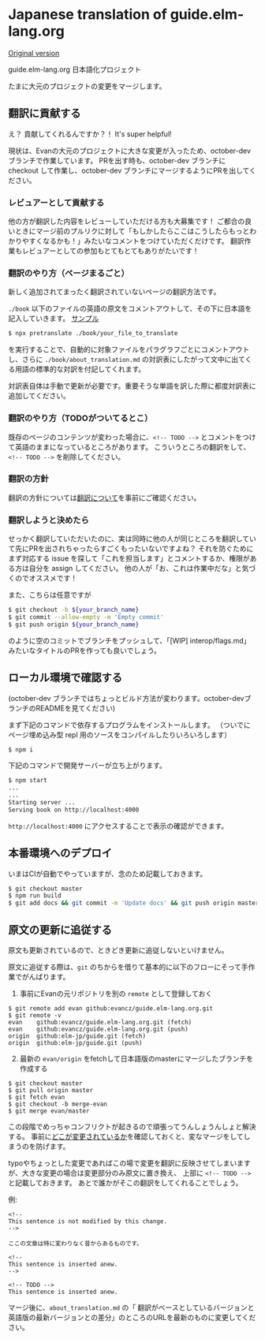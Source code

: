 # Japanese translation of guide.elm-lang.org

[Original version](https://github.com/evancz/guide.elm-lang.org/)

guide.elm-lang.org 日本語化プロジェクト

たまに大元のプロジェクトの変更をマージします。

## 翻訳に貢献する

え？ 貢献してくれるんですか？！
It's super helpful!

現状は、Evanの大元のプロジェクトに大きな変更が入ったため、october-dev ブランチで作業しています。
PRを出す時も、october-dev ブランチに checkout して作業し、october-dev ブランチにマージするようにPRを出してください。

### レビュアーとして貢献する

他の方が翻訳した内容をレビューしていただける方も大募集です！
ご都合の良いときにマージ前のプルリクに対して「もしかしたらここはこうしたらもっとわかりやすくなるかも！」みたいなコメントをつけていただくだけです。
翻訳作業もレビュアーとしての参加もとてもとてもありがたいです！

### 翻訳のやり方（ページまるごと）

新しく追加されてまったく翻訳されていないページの翻訳方法です。

`./book` 以下のファイルの英語の原文をコメントアウトして、その下に日本語を記入していきます。
[サンプル](https://github.com/elm-jp/guide/pull/1)

```bash
$ npx pretranslate ./book/your_file_to_translate
```

を実行することで、自動的に対象ファイルをパラグラフごとにコメントアウトし、さらに `./book/about_translation.md` の対訳表にしたがって文中に出てくる用語の標準的な対訳を付記してくれます。

対訳表自体は手動で更新が必要です。重要そうな単語を訳した際に都度対訳表に追加してください。

### 翻訳のやり方（TODOがついてるとこ）

既存のページのコンテンツが変わった場合に、`<!-- TODO -->` とコメントをつけて英語のままになっているところがあります。
こういうところの翻訳をして、`<!-- TODO -->` を削除してください。

### 翻訳の方針

翻訳の方針については[翻訳について](https://github.com/elm-jp/guide/blob/master/book/about_translation.md)を事前にご確認ください。

### 翻訳しようと決めたら

せっかく翻訳していただいたのに、実は同時に他の人が同じところを翻訳していて先にPRを出されちゃったらすごくもったいないですよね？
それを防ぐためにまず対応する issue を探して「これを担当します」とコメントするか、権限がある方は自分を assign してください。
他の人が「お、これは作業中だな」と気づくのでオススメです！

また、こちらは任意ですが

```bash
$ git checkout -b ${your_branch_name}
$ git commit --allow-empty -m 'Empty commit'
$ git push origin ${your_branch_name}
```

のように空のコミットでブランチをプッシュして、「[WIP] interop/flags.md」 みたいなタイトルのPRを作っても良いでしょう。

## ローカル環境で確認する

(october-dev ブランチではちょっとビルド方法が変わります。october-devブランチのREADMEを見てください)

まず下記のコマンドで依存するプログラムをインストールします。
（ついでにページ埋め込み型 repl 用のソースをコンパイルしたりいろいろします）

```bash
$ npm i
```

下記のコマンドで開発サーバーが立ち上がります。

```bash
$ npm start
...
...
Starting server ...
Serving book on http://localhost:4000
```

`http://localhost:4000` にアクセスすることで表示の確認ができます。

## 本番環境へのデプロイ

いまはCIが自動でやっていますが、念のため記載しておきます。

```bash
$ git checkout master
$ npm run build
$ git add docs && git commit -m 'Update docs' && git push origin master
```

## 原文の更新に追従する

原文も更新されているので、ときどき更新に追従しないといけません。

原文に追従する際は、`git` のちからを借りて基本的に以下のフローにそって手作業でがんばります。

1. 事前にEvanの元リポジトリを別の `remote` として登録しておく

```
$ git remote add evan github:evancz/guide.elm-lang.org.git
$ git remote -v
evan	github:evancz/guide.elm-lang.org.git (fetch)
evan	github:evancz/guide.elm-lang.org.git (push)
origin	github:elm-jp/guide.git (fetch)
origin	github:elm-jp/guide.git (push)
```

2. 最新の `evan/origin` をfetchして日本語版のmasterにマージしたブランチを作成する

```
$ git checkout master
$ git pull origin master
$ git fetch evan
$ git checkout -b merge-evan
$ git merge evan/master
```

この段階でめっちゃコンフリクトが起きるので頑張ってうんしょうんしょと解決する。
事前に[どこが変更されているか](https://guide.elm-lang.jp/about_translation.html#%E5%8E%9F%E6%96%87%E3%81%AE%E3%83%90%E3%83%BC%E3%82%B8%E3%83%A7%E3%83%B3)を確認しておくと、変なマージをしてしまうのを防げます。

typoやちょっとした変更であればこの場で変更を翻訳に反映させてしまいますが、大きな変更の場合は変更部分のみ原文に置き換え、
上部に `<!-- TODO -->` と記載しておきます。
あとで誰かがそこの翻訳をしてくれることでしょう。

例:

```
<!--
This sentence is not modified by this change.
-->

ここの文章は特に変わりなく昔からあるものです。

<!--
This sentence is inserted anew.
-->

<!-- TODO -->
This sentence is inserted anew.

```

マージ後に、`about_translation.md` の「 翻訳がベースとしているバージョンと英語版の最新バージョンとの差分」のところのURLを最新のものに変更してください。
